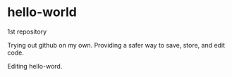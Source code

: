 # hello-world
1st repository

Trying out github on my own. Providing a safer way to save, store, and edit code.

Editing hello-word.

